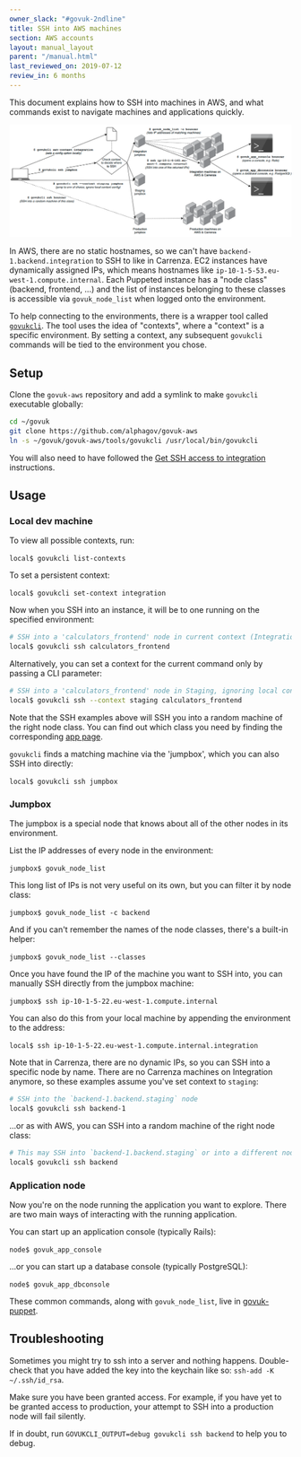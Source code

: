 ```yaml
---
owner_slack: "#govuk-2ndline"
title: SSH into AWS machines
section: AWS accounts
layout: manual_layout
parent: "/manual.html"
last_reviewed_on: 2019-07-12
review_in: 6 months
---
```


This document explains how to SSH into machines in AWS, and what commands exist
to navigate machines and applications quickly.

![Visualisation of commands from dev to production machine](images/govuk-cli-ssh-overview.png)

In AWS, there are no static hostnames, so we can't have `backend-1.backend.integration`
to SSH to like in Carrenza. EC2 instances have dynamically assigned IPs, which means
hostnames like `ip-10-1-5-53.eu-west-1.compute.internal`. Each Puppeted instance has a
"node class" (backend, frontend, ...) and the list of instances belonging to these
classes is accessible via `govuk_node_list` when logged onto the environment.

To help connecting to the environments, there is a wrapper tool called
[`govukcli`](https://github.com/alphagov/govuk-aws/blob/master/tools/govukcli). The tool
uses the idea of "contexts", where a "context" is a specific environment. By setting a
context, any subsequent `govukcli` commands will be tied to the environment you chose.

## Setup

Clone the `govuk-aws` repository and add a symlink to make `govukcli` executable globally:

```sh
cd ~/govuk
git clone https://github.com/alphagov/govuk-aws
ln -s ~/govuk/govuk-aws/tools/govukcli /usr/local/bin/govukcli
```

You will also need to have followed the [Get SSH access to integration](/manual/get-ssh-access.html)
instructions.

## Usage

### Local dev machine

To view all possible contexts, run:

`local$ govukcli list-contexts`

To set a persistent context:

`local$ govukcli set-context integration`

Now when you SSH into an instance, it will be to one running on the specified environment:

```sh
# SSH into a 'calculators_frontend' node in current context (Integration)
local$ govukcli ssh calculators_frontend
```

Alternatively, you can set a context for the current command only by passing a CLI parameter:

```sh
# SSH into a 'calculators_frontend' node in Staging, ignoring local context
local$ govukcli ssh --context staging calculators_frontend
```

Note that the SSH examples above will SSH you into a random machine of the right node class.
You can find out which class you need by finding the corresponding [app page](https://docs.publishing.service.gov.uk/apps.html).

`govukcli` finds a matching machine via the 'jumpbox', which you can also SSH into directly:

`local$ govukcli ssh jumpbox`

### Jumpbox

The jumpbox is a special node that knows about all of the other nodes in its environment.

List the IP addresses of every node in the environment:

`jumpbox$ govuk_node_list`

This long list of IPs is not very useful on its own, but you can filter it by node class:

`jumpbox$ govuk_node_list -c backend`

And if you can't remember the names of the node classes, there's a built-in helper:

`jumpbox$ govuk_node_list --classes`

Once you have found the IP of the machine you want to SSH into, you can manually SSH
directly from the jumpbox machine:

`jumpbox$ ssh ip-10-1-5-22.eu-west-1.compute.internal`

You can also do this from your local machine by appending the environment to the address:

`local$ ssh ip-10-1-5-22.eu-west-1.compute.internal.integration`

Note that in Carrenza, there are no dynamic IPs, so you can SSH into a specific node by name.
There are no Carrenza machines on Integration anymore, so these examples assume you've set
context to `staging`:

```sh
# SSH into the `backend-1.backend.staging` node
local$ govukcli ssh backend-1
```

...or as with AWS, you can SSH into a random machine of the right node class:

```sh
# This may SSH into `backend-1.backend.staging` or into a different node
local$ govukcli ssh backend
```

### Application node

Now you're on the node running the application you want to explore. There are two main
ways of interacting with the running application.

You can start up an application console (typically Rails):

`node$ govuk_app_console`

...or you can start up a database console (typically PostgreSQL):

`node$ govuk_app_dbconsole`

These common commands, along with `govuk_node_list`, live in
[govuk-puppet](https://github.com/alphagov/govuk-puppet).

## Troubleshooting

Sometimes you might try to ssh into a server and nothing happens. Double-check that you
have added the key into the keychain like so: `ssh-add -K ~/.ssh/id_rsa`.

Make sure you have been granted access. For example, if you have yet to be granted access
to production, your attempt to SSH into a production node will fail silently.

If in doubt, run `GOVUKCLI_OUTPUT=debug govukcli ssh backend` to help you to debug.
